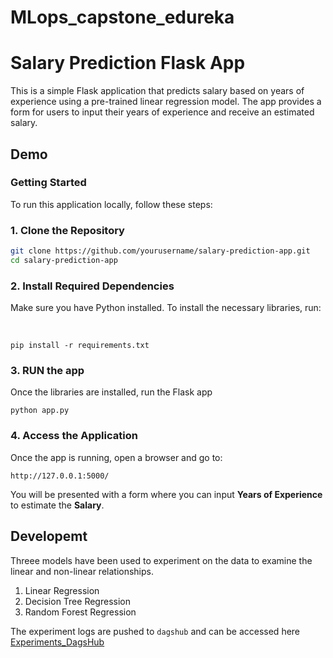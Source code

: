 # MLops_capstone_edureka

# Salary Prediction Flask App

This is a simple Flask application that predicts salary based on years of experience using a pre-trained linear regression model. The app provides a form for users to input their years of experience and receive an estimated salary.
## Demo

### Getting Started

To run this application locally, follow these steps:

### 1. Clone the Repository
```bash
git clone https://github.com/yourusername/salary-prediction-app.git
cd salary-prediction-app
```

### 2. Install Required Dependencies
<p>Make sure you have Python installed. To install the necessary libraries, run:</p><br>

```
pip install -r requirements.txt
```

### 3. RUN the app
<p>Once the libraries are installed, run the Flask app</p>

```
python app.py
```

### 4. Access the Application
Once the app is running, open a browser and go to:
```
http://127.0.0.1:5000/
```

<p>You will be presented with a form where you can input 
<b>Years of Experience</b> to estimate the <b>Salary</b>.</p>


## Developemt

Threee models have been used to experiment on the data to examine the linear and non-linear relationships.
<ol>
<li>Linear Regression</li>
<li>Decision Tree Regression</li>
<li>Random Forest Regression</li>
</ol>

The experiment logs are pushed to `dagshub` and can be accessed here [Experiments_DagsHub](https://dagshub.com/ranjithkumarneeruganti/MLops_capstone_edureka)